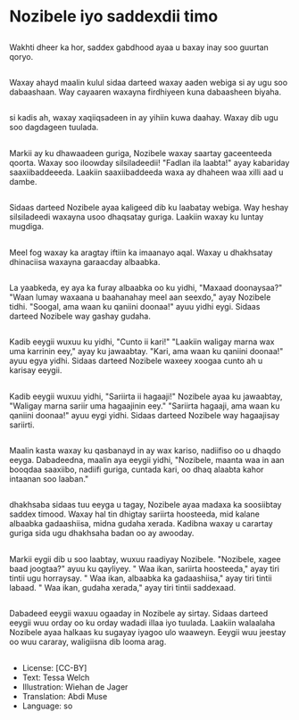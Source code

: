 # Nozibele iyo saddexdii timo

##
Wakhti dheer ka hor, saddex gabdhood ayaa u baxay inay soo guurtan qoryo.

##
Waxay ahayd maalin kulul sidaa darteed waxay aaden webiga si ay ugu soo dabaashaan. Way cayaaren waxayna firdhiyeen kuna dabaasheen biyaha.

##
si kadis ah, waxay xaqiiqsadeen in ay yihiin kuwa daahay. Waxay dib ugu soo dagdageen tuulada.

##
Markii ay ku dhawaadeen guriga, Nozibele waxay saartay gaceenteeda qoorta. Waxay soo iloowday silsiladeedii! "Fadlan ila laabta!" ayay kabariday saaxiibaddeeeda. Laakiin saaxiibaddeeda waxa ay dhaheen waa xilli aad u dambe.

##
Sidaas darteed Nozibele ayaa kaligeed dib ku laabatay webiga. Way heshay silsiladeedi waxayna usoo dhaqsatay guriga. Laakiin waxay ku luntay mugdiga.

##
Meel fog waxay ka aragtay iftiin ka imaanayo aqal. Waxay u dhakhsatay dhinaciisa waxayna garaacday albaabka.

##
La yaabkeda, ey aya ka furay albaabka oo ku yidhi, "Maxaad doonaysaa?"
 "Waan lumay waxaana u baahanahay meel aan seexdo," ayay Nozibele tidhi. "Soogal, ama waan ku qaniini doonaa!" ayuu yidhi eygi. Sidaas darteed Nozibele way gashay gudaha.

##
Kadib eeygii wuxuu ku yidhi, "Cunto ii kari!" "Laakiin waligay marna wax uma karrinin eey," ayay ku jawaabtay. "Kari, ama waan ku qaniini doonaa!" ayuu egya yidhi. Sidaas darteed Nozibele waxeey xoogaa cunto ah u karisay eeygii.

##
Kadib eeygii wuxuu yidhi, "Sariirta ii hagaaji!" Nozibele ayaa ku jawaabtay, "Waligay marna sariir uma hagaajinin eey." "Sariirta hagaaji, ama waan ku qaniini doonaa!" ayuu eygi yidhi. Sidaas darteed Nozibele way hagaajisay sariirti.

##
Maalin kasta waxay ku qasbanayd in ay wax kariso, nadiifiso oo u dhaqdo eeyga. Dabadeedna, maalin aya eeygii yidhi, "Nozibele, maanta waa in aan booqdaa saaxiibo, nadiifi guriga, cuntada kari, oo dhaq alaabta kahor intaanan soo laaban."

##
dhakhsaba sidaas tuu eeyga u tagay, Nozibele ayaa madaxa ka soosiibtay saddex timood. Waxay hal tin dhigtay sariirta hoosteeda, mid kalane albaabka gadaashiisa, midna gudaha xerada. Kadibna waxay u carartay guriga sida ugu dhakhsaha badan oo ay awooday.

##
Markii eygii dib u soo laabtay, wuxuu raadiyay Nozibele. "Nozibele, xagee baad joogtaa?" ayuu ku qayliyey. " Waa ikan, sariirta hoosteeda," ayay tiri tintii ugu horraysay. " Waa ikan, albaabka ka gadaashiisa," ayay tiri tintii labaad. " Waa ikan, gudaha xerada," ayay tiri tintii saddexaad.

##
Dabadeed eeygii waxuu ogaaday in Nozibele ay sirtay. Sidaas darteed eeygii wuu orday oo ku orday wadadi illaa iyo tuulada. Laakiin walaalaha Nozibele ayaa halkaas ku sugayay iyagoo ulo waaweyn. Eeygii wuu jeestay oo wuu cararay, waligiisna dib looma arag.

##
* License: [CC-BY]
* Text: Tessa Welch
* Illustration: Wiehan de Jager
* Translation: Abdi Muse
* Language: so
